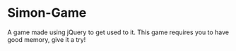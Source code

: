# Simon-Game
A game made using jQuery to get used to it. This game requires you to have good memory, give it a try!
